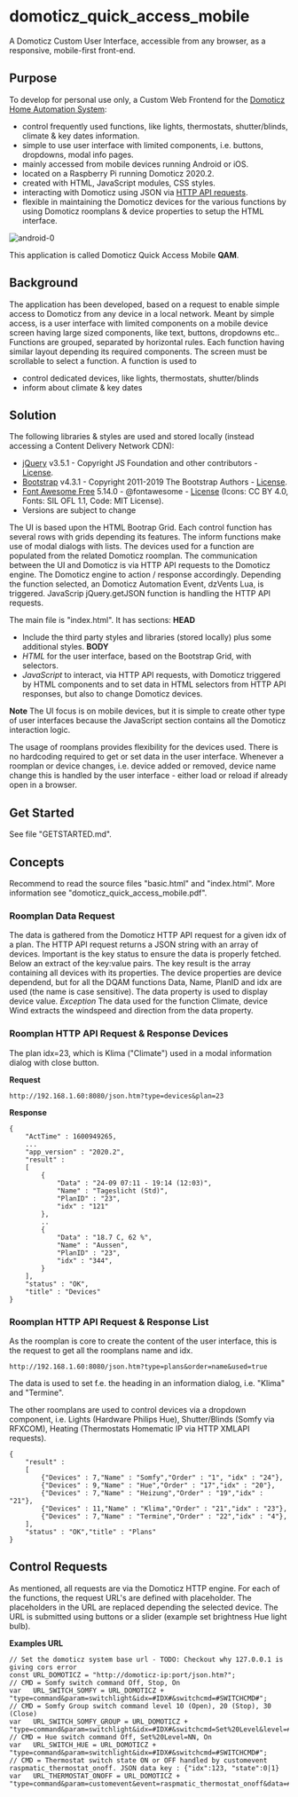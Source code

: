 # domoticz_quick_access_mobile
A Domoticz Custom User Interface, accessible from any browser, as a responsive, mobile-first front-end. 

## Purpose
To develop for personal use only, a Custom Web Frontend for the [Domoticz Home Automation System](https://domoticz.com/):
* control frequently used functions, like lights, thermostats, shutter/blinds, climate & key dates information.
* simple to use user interface with limited components, i.e. buttons, dropdowns, modal info pages.
* mainly accessed from mobile devices running Android or iOS.
* located on a Raspberry Pi running Domoticz 2020.2.
* created with HTML, JavaScript modules, CSS styles.
* interacting with Domoticz using JSON via [HTTP API requests](https://www.domoticz.com/wiki/Domoticz_API/JSON_URL%27s).
* flexible in maintaining the Domoticz devices for the various functions by using Domoticz roomplans & device properties to setup the HTML interface.

![android-0](https://user-images.githubusercontent.com/47274144/95470037-9a0ded80-0980-11eb-9877-340d5004e3fb.png)

This application is called Domoticz Quick Access Mobile **QAM**.

## Background
The application has been developed, based on a request to enable simple access to Domoticz from any device in a local network.
Meant by simple access, is a user interface with limited components on a mobile device screen having large sized components, like text, buttons, dropdowns etc..
Functions are grouped, separated by horizontal rules. Each function having similar layout depending its required components. The screen must be scrollable to select a function.
A function is used to 
* control dedicated devices, like lights, thermostats, shutter/blinds
* inform about climate & key dates

## Solution
The following libraries & styles are used and stored locally (instead accessing a Content Delivery Network CDN):
* [jQuery](https://jquery.com/) v3.5.1 - Copyright JS Foundation and other contributors - [License](http://jquery.org/license).
* [Bootstrap](https://getbootstrap.com/) v4.3.1 - Copyright 2011-2019 The Bootstrap Authors - [License](https://github.com/twbs/bootstrap/blob/master/LICENSE).
* [Font Awesome Free](https://fontawesome.com/) 5.14.0 - @fontawesome - [License](https://fontawesome.com/license/free) (Icons: CC BY 4.0, Fonts: SIL OFL 1.1, Code: MIT License).
* Versions are subject to change

The UI is based upon the HTML Bootrap Grid.
Each control function has several rows with grids depending its features. The inform functions make use of modal dialogs with lists.
The devices used for a function are populated from the related Domoticz roomplan.
The communication between the UI and Domoticz is via HTTP API requests to the Domoticz engine. The Domoticz engine to action / response accordingly.
Depending the function selected, an Domoticz Automation Event, dzVents Lua, is triggered.
JavaScrip jQuery.getJSON function is handling the HTTP API requests.

The main file is "index.html". It has sections:
**HEAD**
* Include the third party styles and libraries (stored locally) plus some additional styles.
**BODY**
* _HTML_ for the user interface, based on the Bootstrap Grid, with selectors.
* _JavaScript_ to interact, via HTTP API requests, with Domoticz triggered by HTML components and to set data in HTML selectors from HTTP API responses, but also to change Domoticz devices.

**Note**
The UI focus is on mobile devices, but it is simple to create other type of user interfaces because the JavaScript section contains all the Domoticz interaction logic.

The usage of roomplans provides flexibility for the devices used. There is no hardcoding required to get or set data in the user interface.
Whenever a roomplan or device changes, i.e. device added or removed, device name change this is handled by the user interface - either load or reload if already open in a browser.

## Get Started
See file "GETSTARTED.md".

## Concepts
Recommend to read the source files "basic.html" and "index.html".
More information see "domoticz_quick_access_mobile.pdf".

### Roomplan Data Request
The data is gathered from the Domoticz HTTP API request for a given idx of a plan.
The HTTP API request returns a JSON string with an array of devices.
Important is the key status to ensure the data is properly fetched.
Below an extract of the key:value pairs. The key result is the array containing all devices with its properties.
The device properties are device dependend, but for all the DQAM functions Data, Name, PlanID and idx are used (the name is case sensitive).
The data property is used to display device value.
_Exception_
The data used for the function Climate, device Wind extracts the windspeed and direction from the data property.

### Roomplan HTTP API Request & Response Devices
The plan idx=23, which is Klima ("Climate") used in a modal information dialog with close button.

**Request**
```
http://192.168.1.60:8080/json.htm?type=devices&plan=23
```
**Response**
```
{
	"ActTime" : 1600949265,
	...
	"app_version" : "2020.2",
	"result" : 
	[
		{
			"Data" : "24-09 07:11 - 19:14 (12:03)",
			"Name" : "Tageslicht (Std)",
			"PlanID" : "23",
			"idx" : "121"
		},
		..
		{
			"Data" : "18.7 C, 62 %",
			"Name" : "Aussen",
			"PlanID" : "23",
			"idx" : "344",
		}
	],
	"status" : "OK",
	"title" : "Devices"
}
```

### Roomplan HTTP API Request & Response List
As the roomplan is core to create the content of the user interface, this is the request to get all the roomplans name and idx.
```
http://192.168.1.60:8080/json.htm?type=plans&order=name&used=true
```
The data is used to set f.e. the heading in an information dialog, i.e. "Klima" and "Termine". 

The other roomplans are used to control devices via a dropdown component, i.e. 
Lights (Hardware Philips Hue), Shutter/Blinds (Somfy via RFXCOM), Heating (Thermostats Homematic IP via HTTP XMLAPI requests).
```
{
	"result" : 
	[
		{"Devices" : 7,"Name" : "Somfy","Order" : "1", "idx" : "24"},
		{"Devices" : 9,"Name" : "Hue","Order" : "17","idx" : "20"},
		{"Devices" : 7,"Name" : "Heizung","Order" : "19","idx" : "21"},
		{"Devices" : 11,"Name" : "Klima","Order" : "21","idx" : "23"},
		{"Devices" : 7,"Name" : "Termine","Order" : "22","idx" : "4"},
	],
	"status" : "OK","title" : "Plans"
}
```

## Control Requests
As mentioned, all requests are via the Domoticz HTTP engine.
For each of the functions, the request URL's are defined with placeholder.
The placeholders in the URL are replaced depending the selected device.
The URL is submitted using buttons or a slider (example set brightness Hue light bulb).

**Examples URL**
```
// Set the domoticz system base url - TODO: Checkout why 127.0.0.1 is giving cors error
const URL_DOMOTICZ = "http://domoticz-ip:port/json.htm?";
// CMD = Somfy switch command Off, Stop, On
var	  URL_SWITCH_SOMFY = URL_DOMOTICZ + "type=command&param=switchlight&idx=#IDX#&switchcmd=#SWITCHCMD#";
// CMD = Somfy Group switch command level 10 (Open), 20 (Stop), 30 (Close)
var	  URL_SWITCH_SOMFY_GROUP = URL_DOMOTICZ + "type=command&param=switchlight&idx=#IDX#&switchcmd=Set%20Level&level=#LEVEL#";
// CMD = Hue switch command Off, Set%20Level=NN, On
var	  URL_SWITCH_HUE = URL_DOMOTICZ + "type=command&param=switchlight&idx=#IDX#&switchcmd=#SWITCHCMD#";
// CMD = Thermostat switch state ON or OFF handled by customevent raspmatic_thermostat_onoff. JSON data key : {"idx":123, "state":0|1}
var	  URL_THERMOSTAT_ONOFF = URL_DOMOTICZ + "type=command&param=customevent&event=raspmatic_thermostat_onoff&data=#DATA#";
``` 
